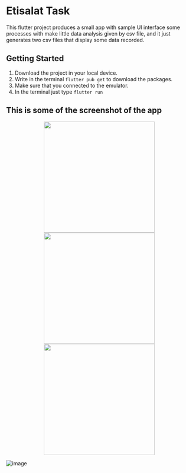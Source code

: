 # Etisalat Task

This flutter project produces a small app with sample UI interface some processes with make little data analysis 
given by csv file, and it just generates two csv files that display some data recorded.

## Getting Started

1. Download the project in your local device.
2. Write in the terminal `flutter pub get` to download the packages.
3. Make sure that you connected to the emulator.
4. In the terminal just type `flutter run` 


## This is some of the screenshot of the app

<p align="center">
  <img src="https://user-images.githubusercontent.com/60716992/210154108-da040828-ea81-409f-a1e7-67f36ecc3f60.png" width="300">
  <img src="https://user-images.githubusercontent.com/60716992/210154284-e2b43ae3-2ad3-429a-ae86-2b7bdefbe342.png" width="300">
  <img src="https://user-images.githubusercontent.com/60716992/210154312-3b81b74e-691d-40cb-acea-3f18a37cd403.png" width="300">
</p>

![image](https://user-images.githubusercontent.com/60716992/210154357-8d47f385-5002-4468-b5cb-eec7a1ce2830.png)





